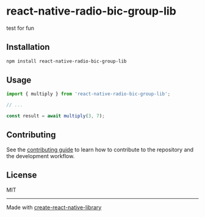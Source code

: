# react-native-radio-bic-group-lib

test for fun

## Installation

```sh
npm install react-native-radio-bic-group-lib
```

## Usage

```js
import { multiply } from 'react-native-radio-bic-group-lib';

// ...

const result = await multiply(3, 7);
```

## Contributing

See the [contributing guide](CONTRIBUTING.md) to learn how to contribute to the repository and the development workflow.

## License

MIT

---

Made with [create-react-native-library](https://github.com/callstack/react-native-builder-bob)
